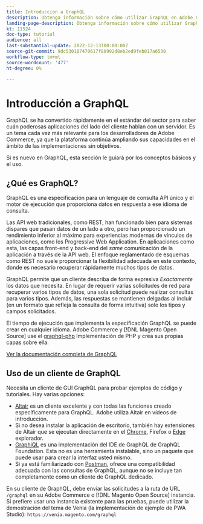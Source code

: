 ```yaml
---
title: Introducción a GraphQL
description: Obtenga información sobre cómo utilizar GraphQL en Adobe Commerce y [!DNL Magento Open Source]. Uso de llamadas de GET y POST de GraphQL para Adobe Commerce y [!DNL Magento Open Source].
landing-page-description: Obtenga información sobre cómo utilizar GraphQL en Adobe Commerce y [!DNL Magento Open Source]. Uso de llamadas de GET y POST de GraphQL para Adobe Commerce y [!DNL Magento Open Source].
kt: 11524
doc-type: tutorial
audience: all
last-substantial-update: 2022-12-13T00:00:00Z
source-git-commit: 9dc530107470617f88992d8eb2ed9feb017a6530
workflow-type: tm+mt
source-wordcount: '477'
ht-degree: 0%

---
```


# Introducción a GraphQL

GraphQL se ha convertido rápidamente en el estándar del sector para saber cuán poderosas aplicaciones del lado del cliente hablan con un servidor. Es un tema cada vez más relevante para los desarrolladores de Adobe Commerce, ya que la plataforma continúa ampliando sus capacidades en el ámbito de las implementaciones sin objetivos.

Si es nuevo en GraphQL, esta sección le guiará por los conceptos básicos y el uso.

## ¿Qué es GraphQL?

GraphQL es una especificación para un lenguaje de consulta API único y el motor de ejecución que proporciona datos en respuesta a ese idioma de consulta.

Las API web tradicionales, como REST, han funcionado bien para sistemas dispares que pasan datos de un lado a otro, pero han proporcionado un rendimiento inferior al máximo para experiencias modernas de vínculos de aplicaciones, como los Progressive Web Application. En aplicaciones como esta, las capas front-end y back-end del _same_ comunicación de la aplicación a través de la API web. El enfoque reglamentado de esquemas como REST no suele proporcionar la flexibilidad adecuada en este contexto, donde es necesario recuperar rápidamente muchos tipos de datos.

GraphQL permite que un cliente describa de forma expresiva _Exactamente_ los datos que necesita. En lugar de requerir varias solicitudes de red para recuperar varios tipos de datos, una sola solicitud puede realizar consultas para varios tipos. Además, las respuestas se mantienen delgadas al incluir (en un formato que refleja la consulta de forma intuitiva) solo los tipos y campos solicitados.

El tiempo de ejecución que implementa la especificación GraphQL se puede crear en cualquier idioma. Adobe Commerce y [!DNL Magento Open Source] use el
[graphql-php](https://webonyx.github.io/graphql-php/) Implementación de PHP y crea sus propias capas sobre ella.

[Ver la documentación completa de GraphQL](https://graphql.org/learn)

## Uso de un cliente de GraphQL

Necesita un cliente de GUI GraphQL para probar ejemplos de código y tutoriales. Hay varias opciones:

* [Altair](https://altairgraphql.dev/) es un cliente excelente y con todas las funciones creado específicamente para GraphQL. Adobe utiliza Altair en vídeos de introducción.
* Si no desea instalar la aplicación de escritorio, también hay extensiones de Altair que se ejecutan directamente en el
   [Chrome](https://chrome.google.com/webstore/detail/altair-graphql-client/flnheeellpciglgpaodhkhmapeljopja), Firefox o [Edge](https://microsoftedge.microsoft.com/addons/detail/altair-graphql-client/kpggioiimijgcalmnfnalgglgooonopa) explorador.
* [GraphiQL](https://github.com/graphql/graphiql/tree/main/packages/graphiql) es una implementación del IDE de GraphQL de GraphQL Foundation. Esta no es una herramienta instalable, sino un paquete que puede usar para crear la interfaz usted mismo.
* Si ya está familiarizado con [Postman](https://www.postman.com/), ofrece una compatibilidad adecuada con las consultas de GraphQL, aunque no se incluye tan completamente como un cliente de GraphQL dedicado.

En su cliente de GraphQL, debe enviar las solicitudes a la ruta de URL `/graphql` en su Adobe Commerce o [!DNL Magento Open Source] instancia. Si prefiere usar una instancia existente para las pruebas, puede utilizar la demostración del tema de Venia (la implementación de ejemplo de PWA Studio): `https://venia.magento.com/graphql`

